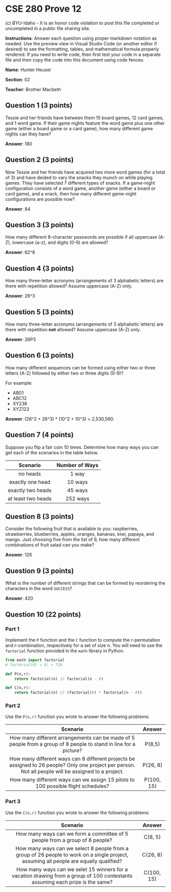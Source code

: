 # CSE 280 Prove 12

(c) BYU-Idaho - It is an honor code violation to post this
file completed or uncompleted in a public file sharing site.

**Instructions**: Answer each question using proper markdown notation as needed.  Use the preview view in Visual Studio Code (or another editor if desired) to see the formatting, tables, and mathematical formula properly rendered.  If you need to write code, then first test your code in a separate file and then copy the code into this document using code fences.

**Name**: Hunter Heuser

**Section**: 02

**Teacher**: Brother Macbeth

## Question 1 (3 points)

Tessie and her friends have between them 15 board games, 12 card games, and 1 word game.  If their game nights feature the word game plus one other game (either a board game or a card game), how many different game nights can they have?

**Answer**: 180

## Question 2 (3 points)

Now Tessie and her friends have acquired two more word games (for a total of 3) and have deided to vary the snacks they munch on while playing games.  They have selected 7 different types of snacks.  If a game-night configuration consists of a word game, another game (either a board or card game), and a snack, then how many different game-night configurations are possible now?

**Answer**:  84

## Question 3 (3 points)

How many different 8-character passwords are possible if all uppercase (A-Z), lowercase (a-z), and digits (0-9) are allowed?

**Answer**: 62^8

## Question 4 (3 points)

How many three-letter acronyms (arrangements of 3 alphabetic letters) are there with repetition allowed?  Assume uppercase (A-Z) only.

**Answer**: 26^3

## Question 5 (3 points)

How many three-letter acronyms (arrangements of 3 alphabetic letters) are there with repetition **not** allowed?  Assume uppercase (A-Z) only.

**Answer**: 26P3

## Question 6 (3 points)

How many different sequences can be formed using either two or three letters (A-Z) followed by either two or three digits (0-9)?

For example:

* AB01
* ABC12
* XY236
* XYZ123

**Answer**: (26^2 + 26^3) * (10^2 + 10^3) = 2,530,560.

## Question 7 (4 points)

Suppose you flip a fair coin 10 times.  Determine how many ways you can get each of the scenarios in the table below.

|Scenario|Number of Ways|
|:-:|:-:|
|no heads|1 way|
|exactly one head|10 ways|
|exactly two heads|45 ways|
|at least two heads|252 ways|

## Question 8 (3 points)

Consider the following fruit that is available to you: raspberries, strawberries, blueberries, apples, oranges, bananas, kiwi, papaya, and mango.  Just choosing five from the list of 9, how many different combinations of fruit salad can you make?

**Answer**: 126

## Question 9 (3 points)

What is the number of different strings that can be formed by reordering the characters in the word `SUCCESS`?

**Answer**: 420

## Question 10 (22 points)

### Part 1

Implement the `P` function and the `C` function to compute the $r$-permutation and $r$-combination, respectively for a set of size $n$.  You will need to use the `factorial` function provided in the `math` library in Python.

```python
from math import factorial
# factorial(6) = 6! = 720

def P(n,r):
    return factorial(n) // factorial(n - r)

def C(n,r):
    return factorial(n) // (factorial(r) * factorial(n - r))
```

### Part 2

Use the `P(n,r)` function you wrote to answer the following problems:

|Scenario|Answer|
|:-:|:-:|
|How many different arrangements can be made of 5 people from a group of 8 people to stand in line for a picture?|P(8,5)|
|How many different ways can 8 different projects be assigned to 26 people?  Only one project per person.  Not all people will be assigned to a project.|P(26, 8)|
|How many different ways can we assign 15 pilots to 100 possible flight schedules?|P(100, 15)|

### Part 3

Use the `C(n,r)` function you wrote to answer the following problems:

|Scenario|Answer|
|:-:|:-:|
|How many ways can we form a committee of 5 people from a group of 8 people?|C(8, 5)|
|How many ways can we select 8 people from a group of 26 people to work on a single project, assuming all people are equally qualified?|C(26, 8)|
|How many ways can we selet 15 winners for a vacation drawing from a group of 100 contestants assuming each prize is the same?|C(100, 15)|
